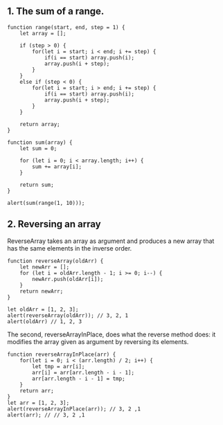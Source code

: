 ## 1. The sum of a range.

```
function range(start, end, step = 1) {
	let array = [];
	
	if (step > 0) {
		for(let i = start; i < end; i += step) {
			if(i == start) array.push(i); 
			array.push(i + step);
    	}
    } 
    else if (step < 0) {
		for(let i = start; i > end; i += step) {
			if(i == start) array.push(i); 
			array.push(i + step);
    	}
    }

	return array; 
}

function sum(array) {
	let sum = 0;
	
	for (let i = 0; i < array.length; i++) {
		sum += array[i];
    }
    
	return sum;
}

alert(sum(range(1, 10)));
```

## 2. Reversing an array

ReverseArray takes an array as argument and produces a new array that has the same elements in the inverse order.

```
function reverseArray(oldArr) {
	let newArr = [];
	for (let i = oldArr.length - 1; i >= 0; i--) {
		newArr.push(oldArr[i]);
    }
	return newArr;
}

let oldArr = [1, 2, 3];
alert(reverseArray(oldArr)); // 3, 2, 1
alert(oldArr) // 1, 2, 3
```

The second, reverseArrayInPlace, does what the reverse method does: it modifies the array given as argument by reversing its elements.
```
function reverseArrayInPlace(arr) {
	for(let i = 0; i < (arr.length) / 2; i++) {
		let tmp = arr[i];
		arr[i] = arr[arr.length - i - 1];
		arr[arr.length - i - 1] = tmp;
    }
	return arr;
}
let arr = [1, 2, 3];
alert(reverseArrayInPlace(arr)); // 3, 2 ,1
alert(arr); // // 3, 2 ,1
```
